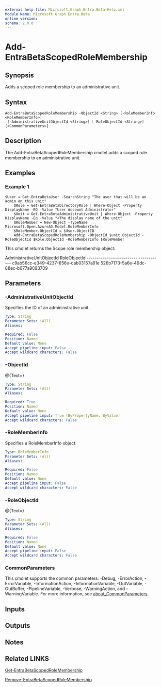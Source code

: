 ```yaml
---
external help file: Microsoft.Graph.Entra.Beta-Help.xml
Module Name: Microsoft.Graph.Entra.Beta
online version:
schema: 2.0.0
---
```


# Add-EntraBetaScopedRoleMembership

## Synopsis
Adds a scoped role membership to an administrative unit.

## Syntax

```
Add-EntraBetaScopedRoleMembership -ObjectId <String> [-RoleMemberInfo <RoleMemberInfo>]
 [-AdministrativeUnitObjectId <String>] [-RoleObjectId <String>] [<CommonParameters>]
```

## Description
The Add-EntraBetaScopedRoleMembership cmdlet adds a scoped role membership to an administrative unit.

## Examples

### Example 1
```
$User = Get-EntraBetaUser -SearchString "The user that will be an admin on this unit"
	$Role = Get-EntraBetaDirectoryRole | Where-Object -Property DisplayName -EQ -Value "User Account Administrator"
	$Unit = Get-EntraBetaAdministrativeUnit | Where-Object -Property DisplayName -Eq -Value "<The display name of the unit"
	$RoleMember = New-Object -TypeName Microsoft.Open.AzureAD.Model.RoleMemberInfo
	$RoleMember.ObjectId = $User.ObjectID
	Add-EntraBetaScopedRoleMembership -ObjectId $unit.ObjectId -RoleObjectId $Role.ObjectId -RoleMemberInfo $RoleMember
```

This cmdlet returns the Scope role membership object:

AdministrativeUnitObjectId           RoleObjectId 	--------------------------           ------------ 	c9ab56cc-e349-4237-856e-cab03157a91e 526b7173-5a6e-49dc-88ec-b677a9093709

## Parameters

### -AdministrativeUnitObjectId
Specifies the ID of an admininstrative unit.

```yaml
Type: String
Parameter Sets: (All)
Aliases:

Required: False
Position: Named
Default value: None
Accept pipeline input: False
Accept wildcard characters: False
```

### -ObjectId
@{Text=}

```yaml
Type: String
Parameter Sets: (All)
Aliases:

Required: True
Position: Named
Default value: None
Accept pipeline input: True (ByPropertyName, ByValue)
Accept wildcard characters: False
```

### -RoleMemberInfo
Specifies a RoleMemberInfo object.

```yaml
Type: RoleMemberInfo
Parameter Sets: (All)
Aliases:

Required: False
Position: Named
Default value: None
Accept pipeline input: False
Accept wildcard characters: False
```

### -RoleObjectId
@{Text=}

```yaml
Type: String
Parameter Sets: (All)
Aliases:

Required: False
Position: Named
Default value: None
Accept pipeline input: False
Accept wildcard characters: False
```

### CommonParameters
This cmdlet supports the common parameters: -Debug, -ErrorAction, -ErrorVariable, -InformationAction, -InformationVariable, -OutVariable, -OutBuffer, -PipelineVariable, -Verbose, -WarningAction, and -WarningVariable. For more information, see [about_CommonParameters](https://go.microsoft.com/fwlink/?LinkID=113216).

## Inputs

## Outputs

## Notes

## Related LINKS

[Get-EntraBetaScopedRoleMembership]()

[Remove-EntraBetaScopedRoleMembership]()

